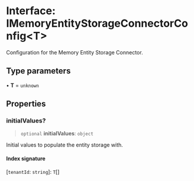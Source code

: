 # Interface: IMemoryEntityStorageConnectorConfig\<T\>

Configuration for the Memory Entity Storage Connector.

## Type parameters

• **T** = `unknown`

## Properties

### initialValues?

> `optional` **initialValues**: `object`

Initial values to populate the entity storage with.

#### Index signature

 \[`tenantId`: `string`\]: `T`[]
